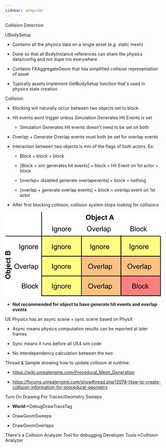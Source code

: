 ```yaml
---
sidebar: ue4guide
---
```

Collision Detection

UBodySetup

- Contains all the physics data on a single asset (e.g. static mesh)

- Done so that all BodyInstance references can share the physics data/config and not dupe tris everywhere

- Contains FKAggregateGeom that has simplified collision representation of asset

- Typically assets implement GetBodySetup function that's used in physics state creation

Collision:

- Blocking will naturally occur between two objects set to block

- Hit events wont trigger unless Simulation Generates Hit Events is set

  - Simulation Generates Hit events doesn't need to be set on both

- Overlap + Generate Overlap events must both be set for overlap events

- Interaction between two objects is min of the flags of both actors. Ex:

  - Block + block = block

  - \[Block + sim generates hit events] + block = Hit Event on 1st actor + block

  - \[overlap+ disabled generate overlapevents] + block = nothing

  - \[overlap + generate overlap events] + block = overlap event on 1st actor

- After first blocking collision, collision system stops looking for collisions

![CollisionDetection_FilterTable-900x490-756106034](../../_assets/CollisionDetection_FilterTable-900x490-756106034.jpg)

- **Not recommended for object to have generate hit events and overlap events**

UE Physics has an async scene + sync scene based on PhysX

- Async means physics computation results can be reported at later frames

- Sync means it runs before all UE4 sim code

- No interdependency calculation between the two

Thread & Sample showing how to update collision at runtime:

- <https://wiki.unrealengine.com/Procedural_Mesh_Generation>

- <https://forums.unrealengine.com/showthread.php?2078-How-to-create-collision-information-for-procedural-geometry>

Turn On Drawing For Traces/Geometry Sweeps

- **World**->DebugDrawTraceTag

- DrawGeomSweeps

- DrawGeomOverlaps

There's a Collision Analyzer Tool for debugging Developer Tools->Collision Analyzer
